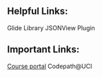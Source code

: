 ## Helpful Links:
Glide Library 
JSONView Plugin 

## Important Links:
[Course portal](https://courses.codepath.com/courses/android_university)
Codepath@UCI 
